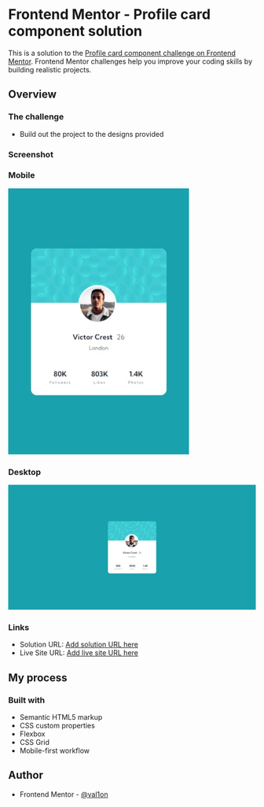 # Frontend Mentor - Profile card component solution

This is a solution to the [Profile card component challenge on Frontend Mentor](https://www.frontendmentor.io/challenges/profile-card-component-cfArpWshJ). Frontend Mentor challenges help you improve your coding skills by building realistic projects.

## Overview

### The challenge

- Build out the project to the designs provided

### Screenshot

### Mobile

<img src="images/Mobile.jpeg">
  
  ### Desktop
  
  <img src="images/Desktop.jpeg">

### Links

- Solution URL: [Add solution URL here](https://your-solution-url.com)
- Live Site URL: [Add live site URL here](https://val1on.github.io/profile-card-component-main/)

## My process

### Built with

- Semantic HTML5 markup
- CSS custom properties
- Flexbox
- CSS Grid
- Mobile-first workflow

## Author

- Frontend Mentor - [@val1on](https://www.frontendmentor.io/profile/Val1on)
